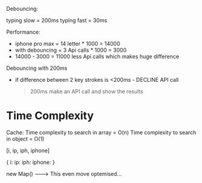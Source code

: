 Debouncing:

typing slow = 200ms
typing fast = 30ms


Performance: 
 - iphone pro max = 14 letter * 1000 = 14000
 - with debouncing = 3 Api calls * 1000 = 3000
 - 14000 - 3000 = 11000 less Api calls which makes huge difference


Debouncing with 200ms 
 - if difference between 2 key strokes is <200ms - DECLINE API call 
    >200ms make an API call and show the results 






# Time Complexity

Cache:
Time complexity to search in array = O(n)
Time complexity to search in object = O(1)

[i, ip, iph, iphone]

{
   i:
   ip:
   iph:
   iphone:
}

new Map() ---> This even move optemised...